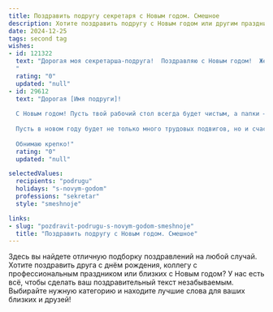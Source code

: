 ```yaml
---
title: Поздравить подругу секретаря с Новым годом. Смешное
description: Хотите поздравить подругу с Новым годом или другим праздником? Наш ИИ создаст незабываемое поздравление, а вы обязательно выделитесь среди других.  
date: 2024-12-25
tags: second tag
wishes:
- id: 121322
  text: "Дорогая моя секретарша-подруга!  Поздравляю с Новым годом!  Желаю тебе в новом году такого количества выходных, что даже твой ежедневник будет от зависти рыдать,  зарплаты, которая позволит тебе купить все, что душа пожелает (даже  новый, безумно дорогой ежедневник!), и чтобы  все твои  рабочие планы сбылись – ну, кроме тех, которые ты строишь тайком от начальства, конечно!  С Новым годом! Пусть он будет фееричным и безумно веселым!
  "
  rating: "0"
  updated: "null"
- id: 29612
  text: "Дорогая [Имя подруги]!
  
  С Новым годом! Пусть твой рабочий стол всегда будет чистым, а папки — аккуратными! Желаю, чтобы все твои дела складывались в идеальный отчет, а негодяи — застревали в клиентской базе! Пусть шеф дарит тебе не только задачи, но и вкусные тортики, а сослуживцы — хорошие шутки, чтобы смех звучал громче стука клавиш!
  
  Пусть в новом году будет не только много трудовых подвигов, но и счастливых мгновений! С Новым годом, моя незаменимая секретарша!
  
  Обнимаю крепко!"
  rating: "0"
  updated: "null"

selectedValues:
  recipients: "podrugu"
  holidays: "s-novym-godom"
  professions: "sekretar"
  style: "smeshnoje"

links:
- slug: "pozdravit-podrugu-s-novym-godom-smeshnoje"
  title: "Поздравить подругу с Новым годом. Смешное"
---
```


Здесь вы найдете отличную подборку поздравлений на любой случай.
Хотите поздравить друга с днём рождения, коллегу с профессиональным праздником или близких с Новым годом? У нас есть всё, чтобы сделать ваш поздравительный текст незабываемым. Выбирайте нужную категорию и находите лучшие слова для ваших близких и друзей!
